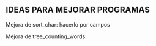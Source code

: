 ## IDEAS PARA MEJORAR PROGRAMAS ##

Mejora de sort_char: hacerlo por campos

Mejora de tree_counting_words: 
